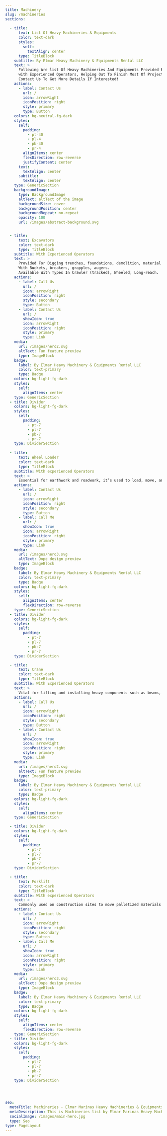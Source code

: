 ```yaml
---
title: Machinery
slug: /machineries
sections:
 
  - title:
      text: List Of Heavy Machineries & Equipments
      color: text-dark
      styles:
        self:
          textAlign: center
      type: TitleBlock
    subtitle: By Elmar Heavy Machinery & Equipments Rental LLC
    text: >
      Following Are list Of Heavy Machineries And Equipments Provided By Elmar Heavy Machinery & Equipments Rental LLC
      with Experienced Operators, Helping Out To Finish Most Of Project's Heavy Work On Time.
      Contact Us To Get More Details If Interested!
    actions:
      - label: Contact Us
        url: /
        icon: arrowRight
        iconPosition: right
        style: primary
        type: Button
    colors: bg-neutral-fg-dark
    styles:
      self:
        padding:
          - pt-40
          - pl-4
          - pb-40
          - pr-4
        alignItems: center
        flexDirection: row-reverse
        justifyContent: center
      text:
        textAlign: center
      subtitle:
        textAlign: center
    type: GenericSection
    backgroundImage:
      type: BackgroundImage
      altText: altText of the image
      backgroundSize: cover
      backgroundPosition: center
      backgroundRepeat: no-repeat
      opacity: 100
      url: /images/abstract-background.svg  


  - title:
      text: Excavators
      color: text-dark
      type: TitleBlock
    subtitle: With Experienced Operators
    text: >
      Provided For Digging trenches, foundations, demolition, material handling.
      With Buckets, breakers, grapples, augers.
      Available With Types In Crawler (tracked), Wheeled, Long-reach.
    actions:
      - label: Call Us
        url: /
        icon: arrowRight
        iconPosition: right
        style: secondary
        type: Button
      - label: Contact Us
        url: /
        showIcon: true
        icon: arrowRight
        iconPosition: right
        style: primary
        type: Link
    media:
      url: /images/hero2.svg
      altText: Fun feature preview
      type: ImageBlock
    badge:
      label: By Elmar Heavy Machinery & Equipments Rental LLC
      color: text-primary
      type: Badge
    colors: bg-light-fg-dark
    styles:
      self:
        alignItems: center
    type: GenericSection
  - title: Divider
    colors: bg-light-fg-dark
    styles:
      self:
        padding:
          - pt-7
          - pl-7
          - pb-7
          - pr-7
    type: DividerSection  
  
  - title:
      text: Wheel Loader
      color: text-dark
      type: TitleBlock
    subtitle: With experienced Operators
    text: >
      Essential for earthwork and roadwork, it’s used to load, move, and clear materials such as soil, gravel, and construction debris efficiently.
    actions:
      - label: Contact Us
        url: /
        icon: arrowRight
        iconPosition: right
        style: secondary
        type: Button
      - label: Call Me
        url: /
        showIcon: true
        icon: arrowRight
        iconPosition: right
        style: primary
        type: Link
    media:
      url: /images/hero3.svg
      altText: Dope design preview
      type: ImageBlock
    badge:
      label: By Elmar Heavy Machinery & Equipments Rental LLC
      color: text-primary
      type: Badge
    colors: bg-light-fg-dark
    styles:
      self:
        alignItems: center
        flexDirection: row-reverse
    type: GenericSection
  - title: Divider
    colors: bg-light-fg-dark
    styles:
      self:
        padding:
          - pt-7
          - pl-7
          - pb-7
          - pr-7
    type: DividerSection

  - title:
      text: Crane
      color: text-dark
      type: TitleBlock
    subtitle: With Experienced Operators
    text: >
      Vital for lifting and installing heavy components such as beams, columns, and precast slabs in high-rise buildings and large infrastructure projects.
    actions:
      - label: Call Us
        url: /
        icon: arrowRight
        iconPosition: right
        style: secondary
        type: Button
      - label: Contact Us
        url: /
        showIcon: true
        icon: arrowRight
        iconPosition: right
        style: primary
        type: Link
    media:
      url: /images/hero2.svg
      altText: Fun feature preview
      type: ImageBlock
    badge:
      label: By Elmar Heavy Machinery & Equipments Rental LLC
      color: text-primary
      type: Badge
    colors: bg-light-fg-dark
    styles:
      self:
        alignItems: center
    type: GenericSection

  - title: Divider
    colors: bg-light-fg-dark
    styles:
      self:
        padding:
          - pt-7
          - pl-7
          - pb-7
          - pr-7
    type: DividerSection  

  - title:
      text: Forklift
      color: text-dark
      type: TitleBlock
    subtitle: With experienced Operators
    text: >
      Commonly used on construction sites to move palletized materials like cement bags, tiles, and equipment quickly and safely.
    actions:
      - label: Contact Us
        url: /
        icon: arrowRight
        iconPosition: right
        style: secondary
        type: Button
      - label: Call Me
        url: /
        showIcon: true
        icon: arrowRight
        iconPosition: right
        style: primary
        type: Link
    media:
      url: /images/hero3.svg
      altText: Dope design preview
      type: ImageBlock
    badge:
      label: By Elmar Heavy Machinery & Equipments Rental LLC
      color: text-primary
      type: Badge
    colors: bg-light-fg-dark
    styles:
      self:
        alignItems: center
        flexDirection: row-reverse
    type: GenericSection
  - title: Divider
    colors: bg-light-fg-dark
    styles:
      self:
        padding:
          - pt-7
          - pl-7
          - pb-7
          - pr-7
    type: DividerSection



  
seo:
  metaTitle: Machineries - Elmar Marinas Heavy Machineries & Equipments Rental, LLC 
  metaDescription: This is Machineries list by Elmar Marinas Heavy Machineries & Equipments Rental, LLC.
  socialImage: /images/main-hero.jpg
  type: Seo
type: PageLayout
---
```


